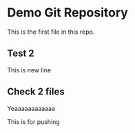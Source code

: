 # Demo Git Repository

This is the first file in this repo.

## Test 2

This is new line

## Check 2 files

Yeaaaaaaaaaaaa



This is for pushing